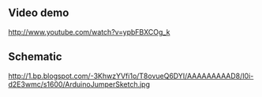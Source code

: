 ## Video demo
<http://www.youtube.com/watch?v=ypbFBXCOg_k>

## Schematic
<http://1.bp.blogspot.com/-3KhwzYVfi1o/T8ovueQ6DYI/AAAAAAAAAD8/I0i-d2E3wmc/s1600/ArduinoJumperSketch.jpg>

